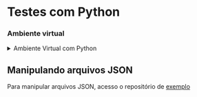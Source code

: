 # Testes com Python

### Ambiente virtual

<details>

<summary>Ambiente Virtual com Python</summary>

Para obter uma maior independência de uma aplicação em Python é interessante ter um ambiente isolado das dependências do projeto.

Para isso, existe o Ambiente Virtual *(venv)*, que pode ser realizada com o seguinte comando:

```bash
$ python3 -m venv .venv
```

Esse comando irá criar um ambiente virtual isolado, para que as dependencias do projetos fiquem localizadas em uma estrutura própria de diretório, exclusiva da própria aplicação e não do que há instalado computador do usuário.

Dessa forma, é possível "portar" a aplicação para diversos dispositivos, evitando a pronúncia da seguinte frase **"no meu computador funciona"**.

---

#### Ativando o ambiente virtual
Depois de criado o ambiente virtual para aplicação, agora é preciso "ativar". O comando para isso é:

```bash
$ source .venv/bin/activate
```

Ao digitar o comando e pressionar a tecla _ENTER_, o términal terá a seguinte aparência (_ou coisa parecida_):
```bash
(.venv) ➜ testes-com-python 
```

---

#### Desativando o ambiente virtual
Depois de criado o ambiente virtual para aplicação e o ambiente estiver ativado, para **DESATIVAR** é preciso digitar o seguinte comando e pressionar _ENTER_:

```bash
$ deactivate
```

#### Checando o ambiente virtual
Para verificar qual a origem do Python utilizado na aplicação, utlize o comando:
```bash
$ which python3
```

</details>

## Manipulando arquivos JSON

Para manipular arquivos JSON, acesso o repositório de [exemplo](https://github.com/UelioNobre/testes-com-python/tree/main/02-entrada-e-saida-de-dados/manipulando-arquivos-json)